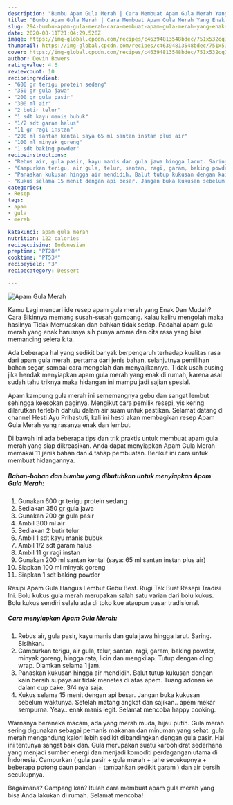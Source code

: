 ```yaml
---
description: "Bumbu Apam Gula Merah | Cara Membuat Apam Gula Merah Yang Enak Dan Lezat"
title: "Bumbu Apam Gula Merah | Cara Membuat Apam Gula Merah Yang Enak Dan Lezat"
slug: 294-bumbu-apam-gula-merah-cara-membuat-apam-gula-merah-yang-enak-dan-lezat
date: 2020-08-11T21:04:29.528Z
image: https://img-global.cpcdn.com/recipes/c46394813548bdec/751x532cq70/apam-gula-merah-foto-resep-utama.jpg
thumbnail: https://img-global.cpcdn.com/recipes/c46394813548bdec/751x532cq70/apam-gula-merah-foto-resep-utama.jpg
cover: https://img-global.cpcdn.com/recipes/c46394813548bdec/751x532cq70/apam-gula-merah-foto-resep-utama.jpg
author: Devin Bowers
ratingvalue: 4.6
reviewcount: 10
recipeingredient:
- "600 gr terigu protein sedang"
- "350 gr gula jawa"
- "200 gr gula pasir"
- "300 ml air"
- "2 butir telur"
- "1 sdt kayu manis bubuk"
- "1/2 sdt garam halus"
- "11 gr ragi instan"
- "200 ml santan kental saya 65 ml santan instan plus air"
- "100 ml minyak goreng"
- "1 sdt baking powder"
recipeinstructions:
- "Rebus air, gula pasir, kayu manis dan gula jawa hingga larut. Saring. Sisihkan."
- "Campurkan terigu, air gula, telur, santan, ragi, garam, baking powder, minyak goreng, hingga rata, licin dan mengkilap. Tutup dengan cling wrap. Diamkan selama 1 jam."
- "Panaskan kukusan hingga air mendidih. Balut tutup kukusan dengan kain bersih supaya air tidak menetes di atas apem. Tuang adonan ke dalam cup cake, 3/4 nya saja."
- "Kukus selama 15 menit dengan api besar. Jangan buka kukusan sebelum waktunya. Setelah matang angkat dan sajikan.. apem mekar sempurna. Yeay.. enak manis legit. Selamat mencoba happy cooking."
categories:
- Resep
tags:
- apam
- gula
- merah

katakunci: apam gula merah 
nutrition: 122 calories
recipecuisine: Indonesian
preptime: "PT28M"
cooktime: "PT53M"
recipeyield: "3"
recipecategory: Dessert

---
```



![Apam Gula Merah](https://img-global.cpcdn.com/recipes/c46394813548bdec/751x532cq70/apam-gula-merah-foto-resep-utama.jpg)

Kamu Lagi mencari ide resep apam gula merah yang Enak Dan Mudah? Cara Bikinnya memang susah-susah gampang. kalau keliru mengolah maka hasilnya Tidak Memuaskan dan bahkan tidak sedap. Padahal apam gula merah yang enak harusnya sih punya aroma dan cita rasa yang bisa memancing selera kita.

Ada beberapa hal yang sedikit banyak berpengaruh terhadap kualitas rasa dari apam gula merah, pertama dari jenis bahan, selanjutnya pemilihan bahan segar, sampai cara mengolah dan menyajikannya. Tidak usah pusing jika hendak menyiapkan apam gula merah yang enak di rumah, karena asal sudah tahu triknya maka hidangan ini mampu jadi sajian spesial.

Apam kampung gula merah ini sememangnya gebu dan sangat lembut sehingga keesokan paginya. Mengikut cara pemilik resepi, yis kering dilarutkan terlebih dahulu dalam air suam untuk pastikan. Selamat datang di channel Hesti Ayu Prihastuti, kali ini hesti akan membagikan resep Apam Gula Merah yang rasanya enak dan lembut.


Di bawah ini ada beberapa tips dan trik praktis untuk membuat apam gula merah yang siap dikreasikan. Anda dapat menyiapkan Apam Gula Merah memakai 11 jenis bahan dan 4 tahap pembuatan. Berikut ini cara untuk membuat hidangannya.

<!--inarticleads1-->

##### Bahan-bahan dan bumbu yang dibutuhkan untuk menyiapkan Apam Gula Merah:

1. Gunakan 600 gr terigu protein sedang
1. Sediakan 350 gr gula jawa
1. Gunakan 200 gr gula pasir
1. Ambil 300 ml air
1. Sediakan 2 butir telur
1. Ambil 1 sdt kayu manis bubuk
1. Ambil 1/2 sdt garam halus
1. Ambil 11 gr ragi instan
1. Gunakan 200 ml santan kental (saya: 65 ml santan instan plus air)
1. Siapkan 100 ml minyak goreng
1. Siapkan 1 sdt baking powder


Resipi Apam Gula Hangus Lembut Gebu Best. Rugi Tak Buat Resepi Tradisi Ini. Bolu kukus gula merah merupakan salah satu varian dari bolu kukus. Bolu kukus sendiri selalu ada di toko kue ataupun pasar tradisional. 

<!--inarticleads2-->

##### Cara menyiapkan Apam Gula Merah:

1. Rebus air, gula pasir, kayu manis dan gula jawa hingga larut. Saring. Sisihkan.
1. Campurkan terigu, air gula, telur, santan, ragi, garam, baking powder, minyak goreng, hingga rata, licin dan mengkilap. Tutup dengan cling wrap. Diamkan selama 1 jam.
1. Panaskan kukusan hingga air mendidih. Balut tutup kukusan dengan kain bersih supaya air tidak menetes di atas apem. Tuang adonan ke dalam cup cake, 3/4 nya saja.
1. Kukus selama 15 menit dengan api besar. Jangan buka kukusan sebelum waktunya. Setelah matang angkat dan sajikan.. apem mekar sempurna. Yeay.. enak manis legit. Selamat mencoba happy cooking.


Warnanya beraneka macam, ada yang merah muda, hijau putih. Gula merah sering digunakan sebagai pemanis makanan dan minuman yang sehat. gula merah mengandung kalori lebih sedikit dibandingkan dengan gula pasir. Hal ini tentunya sangat baik dan. Gula merupakan suatu karbohidrat sederhana yang menjadi sumber energi dan menjadi komoditi perdagangan utama di Indonesia. Campurkan ( gula pasir + gula merah + jahe secukupnya + beberapa potong daun pandan + tambahkan sedikit garam ) dan air bersih secukupnya. 

Bagaimana? Gampang kan? Itulah cara membuat apam gula merah yang bisa Anda lakukan di rumah. Selamat mencoba!
